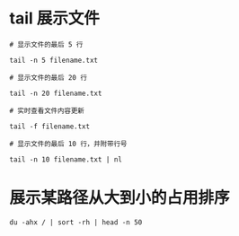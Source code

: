 # tail 展示文件

```shell
# 显示文件的最后 5 行

tail -n 5 filename.txt

# 显示文件的最后 20 行

tail -n 20 filename.txt

# 实时查看文件内容更新

tail -f filename.txt

# 显示文件的最后 10 行，并附带行号

tail -n 10 filename.txt | nl
```

# 展示某路径从大到小的占用排序

```shell
du -ahx / | sort -rh | head -n 50
```